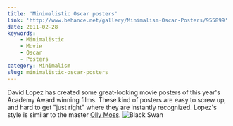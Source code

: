 ```yaml
---
title: 'Minimalistic Oscar posters'
link: 'http://www.behance.net/gallery/Minimalism-Oscar-Posters/955899'
date: 2011-02-28
keywords:
    - Minimalistic
    - Movie
    - Oscar
    - Posters
category: Minimalism
slug: minimalistic-oscar-posters
---
```


David Lopez has created some great-looking movie posters of this year's Academy Award winning films. These kind of posters are easy to screw up, and hard to get "just right" where they are instantly recognized. Lopez's style is similar to the master [Olly Moss](http://ollymoss.com/). ![](http://behance.vo.llnwd.net/profiles3/98146/projects/955899/9081a6706d79c3a53b8b95aeed35aab7.png "Black Swan")
